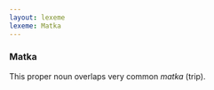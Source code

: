```yaml
---
layout: lexeme
lexeme: Matka
---
```


###  Matka 
This proper noun overlaps  very common *matka* (trip).

